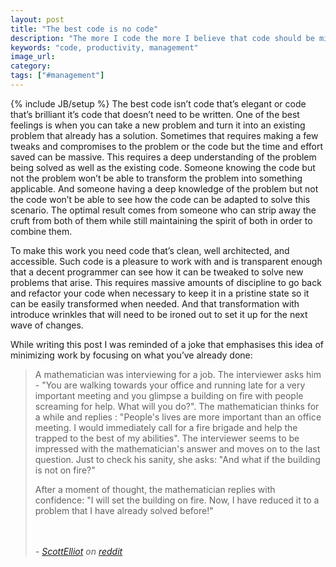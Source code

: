 ```yaml
---
layout: post
title: "The best code is no code"
description: "The more I code the more I believe that code should be minimized and ideally never even written. Good engineers are able to do a ton with well thought out and abstracted code which is easier to manage and improve."
keywords: "code, productivity, management"
image_url:
category:
tags: ["#management"]
---
```

{% include JB/setup %}
The best code isn’t code that’s elegant or code that’s brilliant it’s code that doesn’t need to be written. One of the best feelings is when you can take a new problem and turn it into an existing problem that already has a solution. Sometimes that requires making a few tweaks and compromises to the problem or the code but the time and effort saved can be massive. This requires a deep understanding of the problem being solved as well as the existing code. Someone knowing the code but not the problem won’t be able to transform the problem into something applicable. And someone having a deep knowledge of the problem but not the code won’t be able to see how the code can be adapted to solve this scenario. The optimal result comes from someone who can strip away the cruft from both of them while still maintaining the spirit of both in order to combine them.

To make this work you need code that’s clean, well architected, and accessible. Such code is a pleasure to work with and is transparent enough that a decent programmer can see how it can be tweaked to solve new problems that arise. This requires massive amounts of discipline to go back and refactor your code when necessary to keep it in a pristine state so it can be easily transformed when needed. And that transformation with introduce wrinkles that will need to be ironed out to set it up for the next wave of changes.

While writing this post I was reminded of a joke that emphasises this idea of minimizing work by focusing on what you’ve already done:

<blockquote cite="https://www.reddit.com/r/Jokes/comments/36lys2/a_mathematician_was_interviewing_for_a_job/">A mathematician was interviewing for a job. The interviewer asks him - "You are walking towards your office and running late for a very important meeting and you glimpse a building on fire with people screaming for help. What will you do?". The mathematician thinks for a while and replies : "People's lives are more important than an office meeting. I would immediately call for a fire brigade and help the trapped to the best of my abilities". The interviewer seems to be impressed with the mathematician's answer and moves on to the last question. Just to check his sanity, she asks: "And what if the building is not on fire?"

After a moment of thought, the mathematician replies with confidence: "I will set the building on fire. Now, I have reduced it to a problem that I have already solved before!"

<br/><br/>
<cite>- <a href="https://www.reddit.com/user/ScottElliot">ScottElliot</a> on <a href="https://www.reddit.com/r/Jokes/comments/36lys2/a_mathematician_was_interviewing_for_a_job/">reddit</a>
</cite>

</blockquote>
